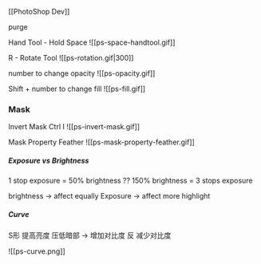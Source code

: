 [[PhotoShop Dev]]

purge


Hand Tool - Hold Space
![[ps-space-handtool.gif]]

R - Rotate Tool
![[ps-rotation.gif|300]]

number to change opacity
![[ps-opacity.gif]]

Shift + number to change fill
![[ps-fill.gif]]
### Mask
Invert Mask Ctrl I 
![[ps-invert-mask.gif]]

Mask Property Feather
![[ps-mask-property-feather.gif]]

##### Exposure vs Brightness
1 stop exposure = 50% brightness ??
150% brightness = 3 stops exposure

brightness → affect equally
Exposure → affect more highlight

##### Curve

S形 提高亮度 压低暗部 → 增加对比度
反 减少对比度

![[ps-curve.png]]